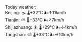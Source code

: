 Today weather:  
Beijing: 🌫  🌡️+32°C 🌬️↑11km/h  
Tianjin: ⛅️  🌡️+33°C 🌬️↗7km/h  
Shijiazhuang: ☀️   🌡️+29°C 🌬️↓4km/h  
Tangshan: ⛅️  🌡️+33°C 🌬️→10km/h  
